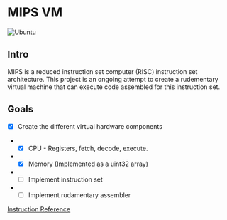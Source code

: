 # MIPS VM

![Ubuntu](https://github.com/RyaPorter/mips-vm/workflows/Ubuntu/badge.svg?branch=master)

## Intro
MIPS is a reduced instruction set computer (RISC) instruction set architecture. This project is an ongoing attempt to create a rudementary virtual machine that can execute code assembled for this instruction set.

## Goals
- [x] Create the different virtual hardware components
- - [x] CPU - Registers, fetch, decode, execute.
- - [x] Memory (Implemented as a uint32 array)
- - [ ] Implement instruction set
- - [ ] Implement rudamentary assembler

[Instruction Reference](http://www.mrc.uidaho.edu/mrc/people/jff/digital/MIPSir.html)
